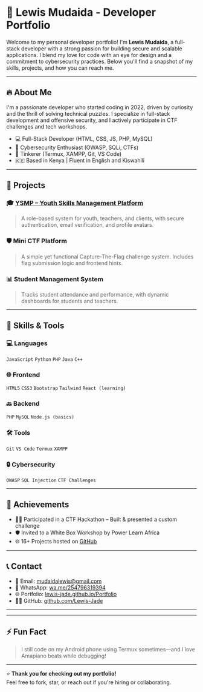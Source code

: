 # 💼 Lewis Mudaida - Developer Portfolio

Welcome to my personal developer portfolio! I'm **Lewis Mudaida**, a full-stack developer with a strong passion for building secure and scalable applications. I blend my love for code with an eye for design and a commitment to cybersecurity practices. Below you'll find a snapshot of my skills, projects, and how you can reach me.

---

## 🔥 About Me

I'm a passionate developer who started coding in 2022, driven by curiosity and the thrill of solving technical puzzles. I specialize in full-stack development and offensive security, and I actively participate in CTF challenges and tech workshops.

- 💻 Full-Stack Developer (HTML, CSS, JS, PHP, MySQL)
- 🔐 Cybersecurity Enthusiast (OWASP, SQLi, CTFs)
- 🔧 Tinkerer (Termux, XAMPP, Git, VS Code)
- 🇰🇪 Based in Kenya | Fluent in English and Kiswahili

---

## 🚀 Projects

### 🎓 [YSMP – Youth Skills Management Platform](#)
> A role-based system for youth, teachers, and clients, with secure authentication, email verification, and profile avatars.

### 🛡️ Mini CTF Platform
> A simple yet functional Capture-The-Flag challenge system. Includes flag submission logic and frontend hints.

### 📊 Student Management System
> Tracks student attendance and performance, with dynamic dashboards for students and teachers.

---

## 🧠 Skills & Tools

### 💻 Languages
`JavaScript` `Python` `PHP` `Java` `C++`

### 🌐 Frontend
`HTML5` `CSS3` `Bootstrap` `Tailwind` `React (learning)`

### 🔙 Backend
`PHP` `MySQL` `Node.js (basics)`

### 🛠️ Tools
`Git` `VS Code` `Termux` `XAMPP`

### 🔒 Cybersecurity
`OWASP` `SQL Injection` `CTF Challenges`

---

## 🏅 Achievements

- 👨‍💻 Participated in a CTF Hackathon – Built & presented a custom challenge
- 🛡️ Invited to a White Box Workshop by Power Learn Africa
- 🌐 16+ Projects hosted on [GitHub](https://github.com/Lewis-Jade)

---

## 📞 Contact

- 📧 Email: [mudaidalewis@gmail.com](mailto:mudaidalewis@gmail.com)
- 💬 WhatsApp: [wa.me/254796319394](https://wa.me/254796319394)
- 🌐 Portfolio: [lewis-jade.github.io/Portfolio](https://lewis-jade.github.io/Portfolio)
- 🧑‍💻 GitHub: [github.com/Lewis-Jade](https://github.com/Lewis-Jade)

---



---

## ⚡ Fun Fact

> I still code on my Android phone using Termux sometimes—and I love Amapiano beats while debugging!

---

⭐️ **Thank you for checking out my portfolio!**  
Feel free to fork, star, or reach out if you're hiring or collaborating.
